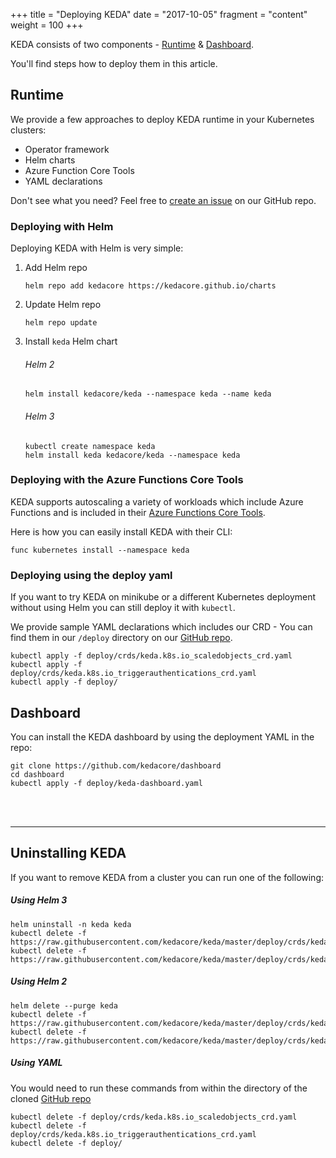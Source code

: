 +++
title = "Deploying KEDA"
date = "2017-10-05"
fragment = "content"
weight = 100
+++

KEDA consists of two components - [Runtime](#runtime) & [Dashboard](#dashboard).

You'll find steps how to deploy them in this article.

## Runtime

We provide a few approaches to deploy KEDA runtime in your Kubernetes clusters:

- Operator framework
- Helm charts
- Azure Function Core Tools
- YAML declarations

Don't see what you need? Feel free to [create an issue](https://github.com/kedacore/keda/issues/new) on our GitHub repo.

### Deploying with Helm

Deploying KEDA with Helm is very simple:

1. Add Helm repo  
    ```cli
    helm repo add kedacore https://kedacore.github.io/charts
    ```

2. Update Helm repo  
    ```cli
    helm repo update
    ```

3. Install `keda` Helm chart 
    
    ###### Helm 2
    
    ```cli
    helm install kedacore/keda --namespace keda --name keda
    ```

    ###### Helm 3
    
    ```cli
    kubectl create namespace keda
    helm install keda kedacore/keda --namespace keda
    ```

### Deploying with the Azure Functions Core Tools
KEDA supports autoscaling a variety of workloads which include Azure Functions and is included in their [Azure Functions Core Tools](https://github.com/Azure/azure-functions-core-tools).

Here is how you can easily install KEDA with their CLI:
```
func kubernetes install --namespace keda
```

### Deploying using the deploy yaml
If you want to try KEDA on minikube or a different Kubernetes deployment without using Helm you can still deploy it with `kubectl`.

We provide sample YAML declarations which includes our CRD - You can find them in our `/deploy` directory on our [GitHub repo](https://github.com/kedacore/keda).

```
kubectl apply -f deploy/crds/keda.k8s.io_scaledobjects_crd.yaml
kubectl apply -f deploy/crds/keda.k8s.io_triggerauthentications_crd.yaml
kubectl apply -f deploy/
```

## Dashboard

You can install the KEDA dashboard by using the deployment YAML in the repo:

```
git clone https://github.com/kedacore/dashboard
cd dashboard
kubectl apply -f deploy/keda-dashboard.yaml
```

<br/><br/>

---

## Uninstalling KEDA

If you want to remove KEDA from a cluster you can run one of the following:

##### Using Helm 3

```cli
helm uninstall -n keda keda
kubectl delete -f https://raw.githubusercontent.com/kedacore/keda/master/deploy/crds/keda.k8s.io_scaledobjects_crd.yaml
kubectl delete -f https://raw.githubusercontent.com/kedacore/keda/master/deploy/crds/keda.k8s.io_triggerauthentications_crd.yaml
```

##### Using Helm 2

```cli
helm delete --purge keda
kubectl delete -f https://raw.githubusercontent.com/kedacore/keda/master/deploy/crds/keda.k8s.io_scaledobjects_crd.yaml
kubectl delete -f https://raw.githubusercontent.com/kedacore/keda/master/deploy/crds/keda.k8s.io_triggerauthentications_crd.yaml
```

##### Using YAML

You would need to run these commands from within the directory of the cloned [GitHub repo](https://github.com/kedacore/keda)

```cli
kubectl delete -f deploy/crds/keda.k8s.io_scaledobjects_crd.yaml
kubectl delete -f deploy/crds/keda.k8s.io_triggerauthentications_crd.yaml
kubectl delete -f deploy/
```